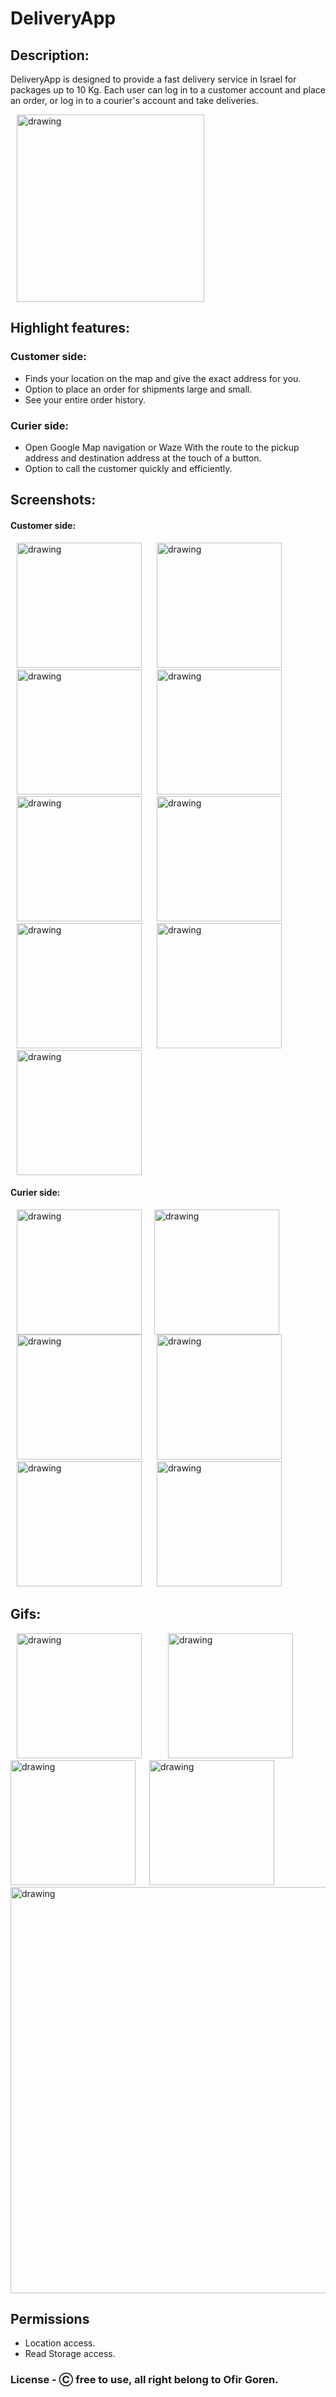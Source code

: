 # DeliveryApp


## Description:

DeliveryApp is designed to provide a fast delivery service in Israel for packages up to 10 Kg. Each user can log in to a customer account and place an order, or log in to a courier's account and take deliveries.


<img src="https://media.giphy.com/media/1g2JyW7p6mtZc6bOEY/giphy.gif" alt="drawing" width="300" hspace="10"/>





## Highlight features:
### Customer side:

* Finds your location on the map and give the exact address for you.
* Option to place an order for shipments large and small.
* See your entire order history.

### Curier side:
* Open Google Map navigation or Waze With the route to the pickup address and destination address at the touch of a button.
* Option to call the customer quickly and efficiently.

## Screenshots:
#### Customer side:
<img src="https://user-images.githubusercontent.com/68231208/196643842-8780e4f3-b682-49d2-8b9d-08a12be36a33.PNG" alt="drawing" width="200" hspace="10"/> <img src="https://user-images.githubusercontent.com/68231208/196644196-530a1e1e-afd1-457e-90e0-23eb432c135b.PNG" alt="drawing" width="200" hspace="10">
<img src="https://user-images.githubusercontent.com/68231208/196644601-d0555042-a123-4490-bb04-d6c996332e3f.PNG" alt="drawing" width="200" hspace="10">
<img src="https://user-images.githubusercontent.com/68231208/196644923-3ac973d0-7e9a-47f1-8877-e05c7427e091.PNG" alt="drawing" width="200" hspace="10">
<img src="https://user-images.githubusercontent.com/68231208/196646089-0c516b39-6399-496b-b8cf-0225dc0e6acf.PNG" alt="drawing" width="200" hspace="10">
<img src="https://user-images.githubusercontent.com/68231208/196646297-b5cf56fa-704a-4847-b271-798207c5f4ae.PNG" alt="drawing" width="200" hspace="10">
<img src="https://user-images.githubusercontent.com/68231208/196647305-3e73a8b9-a9ca-4f43-a87c-86d43319536d.PNG" alt="drawing" width="200" hspace="10">
<img src="https://user-images.githubusercontent.com/68231208/196647411-551c60d8-f1d5-492c-8fc4-237ecc0dc7e7.PNG" alt="drawing" width="200" hspace="10">
<img src="https://user-images.githubusercontent.com/68231208/196648587-00a77ffd-4a72-4607-b5e2-6ea32ee288d3.PNG" alt="drawing" width="200" hspace="10">
#### Curier side:
<img src="https://user-images.githubusercontent.com/68231208/196649259-dae86d7a-96f1-4be8-9f5c-700445bd128f.PNG" alt="drawing" width="200" hspace="10"><img src="https://user-images.githubusercontent.com/68231208/196649357-9b0ba5bd-8907-4275-befe-302e85fc5d72.PNG" alt="drawing" width="200" hspace="10">
<img src="https://user-images.githubusercontent.com/68231208/196649994-44c3cd7d-1b6b-4608-ad1f-1e13e43bd2c1.PNG" alt="drawing" width="200" hspace="10">
<img src="https://user-images.githubusercontent.com/68231208/196650106-0ccfe0bc-ee56-4fec-8efa-727d13ecc997.PNG" alt="drawing" width="200" hspace="10">
<img src="https://user-images.githubusercontent.com/68231208/196650827-5516f4b9-f781-4e62-b0d3-83f1ff29482c.PNG" alt="drawing" width="200" hspace="10">
<img src="https://user-images.githubusercontent.com/68231208/196650947-d280a83b-eb3f-4914-82ff-0901240fdb2d.PNG" alt="drawing" width="200" hspace="10">



## Gifs:

<img src="https://user-images.githubusercontent.com/68231208/196662694-860163a4-7e0d-403a-a41e-281337b95425.gif" alt="drawing" width="200" hspace="10"/> &emsp;
<img src="https://user-images.githubusercontent.com/68231208/196665403-ce45b95e-4f74-4320-bd3b-42cfeb7ae9ee.gif" alt="drawing" width="200" hspace="10">
&emsp;
<img src="https://user-images.githubusercontent.com/68231208/196689648-bdd750c9-1397-481a-808f-1123e0a47f93.gif" alt="drawing" width="200">
&emsp;
<img src="https://user-images.githubusercontent.com/68231208/196706004-39a72466-fe62-474c-87ea-12684f9fbd18.gif" alt="drawing" width="200">
&emsp;
<img src="https://user-images.githubusercontent.com/68231208/196666079-a2a7a023-7d6d-41a1-b894-9af3a4f77965.gif" alt="drawing" width="650">


## Permissions 
* Location access.
* Read Storage access.

### License - Ⓒ free to use, all right belong to Ofir Goren.
